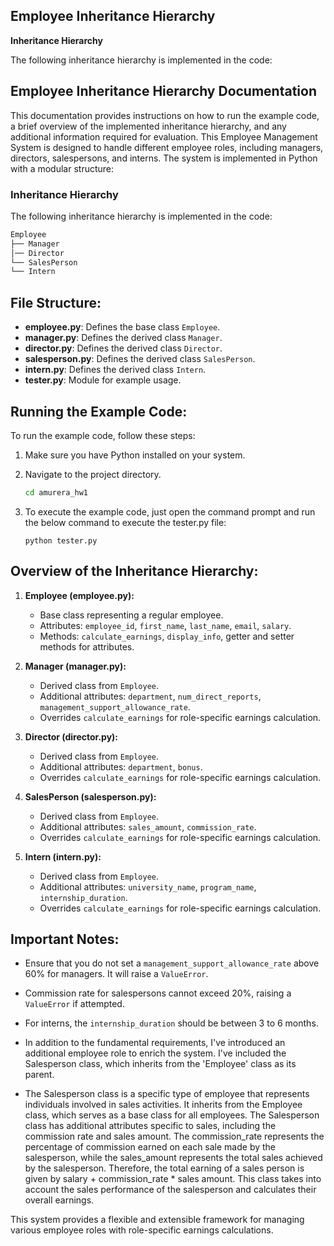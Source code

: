 
## Employee Inheritance Hierarchy

**Inheritance Hierarchy**

The following inheritance hierarchy is implemented in the code:

## Employee Inheritance Hierarchy Documentation

This documentation provides instructions on how to run the example code, a brief overview of the implemented inheritance hierarchy, and any additional information required for evaluation. This Employee Management System is designed to handle different employee roles, including managers, directors, salespersons, and interns. The system is implemented in Python with a modular structure:


### Inheritance Hierarchy

The following inheritance hierarchy is implemented in the code:

```python
Employee
├── Manager
│── Director
└── SalesPerson
└── Intern

```
## File Structure:
- **employee.py**: Defines the base class `Employee`.
- **manager.py**: Defines the derived class `Manager`.
- **director.py**: Defines the derived class `Director`.
- **salesperson.py**: Defines the derived class `SalesPerson`.
- **intern.py**: Defines the derived class `Intern`.
- **tester.py**: Module for example usage.

## Running the Example Code:

To run the example code, follow these steps:

1. Make sure you have Python installed on your system.


2. Navigate to the project directory.

    ```bash
    cd amurera_hw1
    ```

4. To execute the example code, just open the command prompt and run the below command to execute the tester.py file:

    ```b
    python tester.py
    ```
## Overview of the Inheritance Hierarchy:

1. **Employee (employee.py):**
   - Base class representing a regular employee.
   - Attributes: `employee_id`, `first_name`, `last_name`, `email`, `salary`.
   - Methods: `calculate_earnings`, `display_info`, getter and setter methods for attributes.

2. **Manager (manager.py):**
   - Derived class from `Employee`.
   - Additional attributes: `department`, `num_direct_reports`, `management_support_allowance_rate`.
   - Overrides `calculate_earnings` for role-specific earnings calculation.

3. **Director (director.py):**
   - Derived class from `Employee`.
   - Additional attributes: `department`, `bonus`.
   - Overrides `calculate_earnings` for role-specific earnings calculation.

4. **SalesPerson (salesperson.py):**
   - Derived class from `Employee`.
   - Additional attributes: `sales_amount`, `commission_rate`.
   - Overrides `calculate_earnings` for role-specific earnings calculation.

5. **Intern (intern.py):**
   - Derived class from `Employee`.
   - Additional attributes: `university_name`, `program_name`, `internship_duration`.
   - Overrides `calculate_earnings` for role-specific earnings calculation.
     
## Important Notes:

- Ensure that you do not set a `management_support_allowance_rate` above 60% for managers. It will raise a `ValueError`.

- Commission rate for salespersons cannot exceed 20%, raising a `ValueError` if attempted.

- For interns, the `internship_duration` should be between 3 to 6 months.
-  In addition to the fundamental requirements, I've introduced an additional employee role to enrich the system. I've included the Salesperson class, which inherits from the 'Employee' class as its parent.
- The Salesperson class is a specific type of employee that represents individuals involved in sales activities. It inherits from the Employee class, which serves as a base class for all employees. The Salesperson class has additional attributes specific to sales, including the commission rate and sales amount. The commission_rate represents the percentage of commission earned on each sale made by the salesperson, while the sales_amount represents the total sales achieved by the salesperson. Therefore, the total earning of a sales person is given by salary + commission_rate * sales amount. This class takes into account the sales performance of the salesperson and calculates their overall earnings.

This system provides a flexible and extensible framework for managing various employee roles with role-specific earnings calculations.

